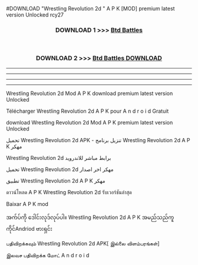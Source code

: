 #DOWNLOAD "Wrestling Revolution 2d " A P K [MOD] premium latest version Unlocked rcy27 



<div align="center">

<h3>DOWNLOAD 1 >>> <a href="https://getmod1.web.app/?judule=Btd Battles">Btd Battles</a></h3><br>

<h3>DOWNLOAD 2 >>> <a href="https://getmod1.web.app/?judule=Btd Battles">Btd Battles DOWNLOAD</a></h3>

</div>


----------------------------------------------------------

----------------------------------------------------------

----------------------------------------------------------

----------------------------------------------------------


Wrestling Revolution 2d  Mod A P K download premium latest version Unlocked

Télécharger  Wrestling Revolution 2d  A P K pour A n d r o i d Gratuit

download Wrestling Revolution 2d  Mod A P K premium latest version Unlocked

تحميل Wrestling Revolution 2d  APK - تنزيل برنامج Wrestling Revolution 2d  A P K مهكر

Wrestling Revolution 2d  برابط مباشر للاندرويد

تحميل Wrestling Revolution 2d  مهكر اخر اصدار

تطبيق Wrestling Revolution 2d  A P K مهكر

ดาวน์โหลด A P K Wrestling Revolution 2d  รับเวอร์ชันล่าสุด

Baixar A P K mod

အက်ပ်ကို ဒေါင်းလုဒ်လုပ်ပါ။ Wrestling Revolution 2d  A P K အမည်သည်ကူကိုင်Andriod ဗားရှင်း

பதிவிறக்கவும் Wrestling Revolution 2d  APK[ இல்லை விளம்பரங்கள்] 
 
இலவச பதிவிறக்க மோட் A n d r o i d




